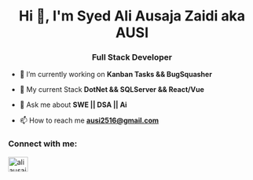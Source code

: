 <h1 align="center">Hi 👋, I'm Syed Ali Ausaja Zaidi aka AUSI</h1>
<h3 align="center">Full Stack Developer</h3>

- 🔭 I’m currently working on **Kanban Tasks && BugSquasher**

- 🌱 My current Stack **DotNet && SQLServer && React/Vue**

- 💬 Ask me about **SWE || DSA || Ai**

- 📫 How to reach me **ausi2516@gmail.com**

<h3 align="left">Connect with me:</h3>
<p align="left">
<a href="https://linkedin.com/in/ali-ausaja-zaidi" target="blank"><img align="center" src="https://raw.githubusercontent.com/rahuldkjain/github-profile-readme-generator/master/src/images/icons/Social/linked-in-alt.svg" alt="ali ausaja zaidi" height="30" width="40" /></a>
</p>

